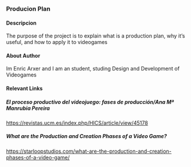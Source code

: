 ### Producion Plan

#### Descripcion
The purpose of the project is to explain what is a production plan, why it’s useful, and how to apply it to videogames

#### About Author
Im Enric Arxer and I am an student, studing Design and Development of Videogames

#### Relevant Links
##### El proceso productivo del videojuego: fases de producción/Ana Mª Manrubia Pereira
https://revistas.ucm.es/index.php/HICS/article/view/45178

##### What are the Production and Creation Phases of a Video Game?
https://starloopstudios.com/what-are-the-production-and-creation-phases-of-a-video-game/
